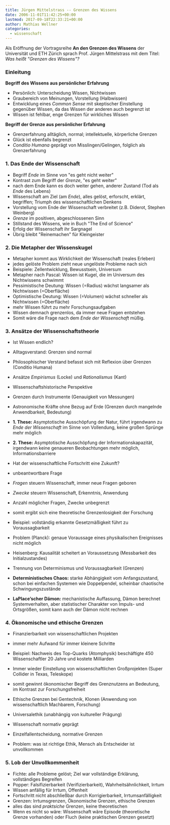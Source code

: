 ```yaml
---
title: Jürgen Mittelstrass -- Grenzen des Wissens
date: 2006-11-01T11:42:25+00:00
lastmod: 2017-09-18T22:33:21+00:00
author: Mathias Wellner
categories:
  - wissenschaft
---
```

Als Eröffnung der Vortragsreihe **An den Grenzen des Wissens** der Universität und ETH Zürich sprach Prof. Jürgen Mittelstrass mit dem Titel: _Was heißt "Grenzen des Wissens"?_ 
<!--more-->

### Einleitung

**Begriff des Wissens aus persönlicher Erfahrung**

  * Persönlich: Unterscheidung Wissen, Nichtwissen
  * Graubereich von Meinungen, Vorstellung (Halbwissen)
  * Entwicklung eines _Common Sense_ mit skeptischer Einstellung gegenüber Wissen, da das Wissen der anderen auch begrenzt ist
  * Wissen ist fehlbar, enge Grenzen für wirkliches Wissen

**Begriff der Grenze aus persönlicher Erfahrung**

  * Grenzerfahrung alltäglich, normal; intellektuelle, körperliche Grenzen
  * Glück ist ebenfalls begrenzt
  * _Conditio Humana_ geprägt von Misslingen/Gelingen, folglich als Grenzerfahrung

### 1. Das Ende der Wissenschaft

  * Begriff _Ende_ im Sinne von "es geht nicht weiter"
  * Kontrast zum Begriff der _Grenze_, "es geht weiter"
  * nach dem Ende kann es doch weiter gehen, anderer Zustand (Tod als _Ende_ des Lebens)
  * Wissenschaft am Ziel (am _Ende_), alles gelöst, erforscht, erklärt, begriffen; Triumph des wissenschaftlichen Denkens
  * Vorstellung vom Ende der Wissenschaft verbreitet (z.B. Diderot, Stephen Weinberg)
  * _Grenze_ im positiven, abgeschlossenen Sinn
  * Stillstand des Wissens, wie in Buch "The End of Science"
  * Erfolg der Wissenschaft ihr Sargnagel
  * Übrig bleibt "Reinemachen" für Kleingeister

### 2. Die Metapher der Wissenskugel

  * Metapher kommt aus Wirklichkeit der Wissenschaft (reales Erleben)
  * jedes gelöste Problem zieht neue ungelöste Probleme nach sich
  * Beispiele: Zellentwicklung, Bewusstsein, Universum
  * Metapher nach Pascal: Wissen ist Kugel, die im Universum des Nichtwissens schwimmt
  * Pessimistische Deutung: Wissen (=Radius) wächst langsamer als Nichtwissen (=Oberfläche)
  * Optimistische Deutung: Wissen (=Volumen) wächst schneller als Nichtwissen (=Oberfläche)
  * mehr Wissen führt zu mehr Forschungsaufgaben
  * Wissen demnach grenzenlos, da immer neue Fragen entstehen
  * Somit wäre die Frage nach dem _Ende der Wissenschaft_ müßig. 

### 3. Ansätze der Wissenschaftstheorie

  * Ist Wissen endlich?
  * Alltagsverstand: Grenzen sind normal
  * Philosophischer Verstand befasst sich mit Reflexion über Grenzen (Conditio Humana)
  * Ansätze _Empirismus_ (Locke) und _Rationalismus_ (Kant)

  * Wissenschaftshistorische Perspektive
  * Grenzen durch Instrumente (Genauigkeit von Messungen)
  * Astronomische Kräfte ohne Bezug auf Erde (Grenzen durch mangelnde Anwendbarkeit, Bedeutung)
  * **1. These:** Asymptotische Ausschöpfung der Natur, führt irgendwann zu _Ende der Wissenschaft_ im Sinne von Vollendung, keine großen Sprünge mehr möglich
  * **2. These:** Asymptotische Ausschöpfung der Informationskapazität, irgendwann keine genaueren Beobachtungen mehr möglich, Informationsbarriere

  * Hat der wissenschaftliche Fortschritt eine Zukunft?
  * unbeantwortbare Frage
  * _Fragen_ steuern Wissenschaft, immer neue Fragen geboren
  * _Zwecke_ steuern Wissenschaft, Erkenntnis, Anwendung
  * Anzahl möglicher Fragen, Zwecke unbegrenzt
  * somit ergibt sich eine theoretische Grenzenlosigkeit der Forschung

  * Beispiel: vollständig erkannte Gesetzmäßigkeit führt zu Voraussagbarkeit
  * Problem (Planck): genaue Voraussage eines physikalischen Ereignisses nicht möglich
  * Heisenberg: Kausalität scheitert an Voraussetzung (Messbarkeit des Initialzustandes)
  * Trennung von Determinismus und Voraussagbarkeit (Grenzen)
  * **Deterministisches Chaos:** starke Abhängigkeit vom Anfangszustand, schon bei einfachen Systemen wie Doppelpendel, scheinbar chaotische Schwingungszustände
  * **LaPlace&#8217;scher Dämon:** mechanistische Auffassung, Dämon berechnet Systemverhalten, aber statistischer Charakter von Impuls- und Ortsgrößen, somit kann auch der Dämon nicht rechnen

### 4. Ökonomische und ethische Grenzen

  * Finanzierbarkeit von wissenschaftlichen Projekten
  * immer mehr Aufwand für immer kleinere Schritte
  * Beispiel: Nachweis des Top-Quarks (Atomphysik) beschäftigte 450 Wissenschaftler 20 Jahre und kostete Milliarden
  * Immer wieder Einstellung von wissenschaftlichen Großprojekten (Super Collider in Texas, Teleskope)
  * somit gewinnt ökonomischer Begriff des Grenznutzens an Bedeutung, im Kontrast zur Forschungsfreiheit

  * Ethische Grenzen bei Gentechnik, Klonen (Anwendung von wissenschaftlich Machbarem, Forschung)
  * Universalethik (unabhängig von kultureller Prägung)
  * Wissenschaft normativ geprägt
  * Einzelfallentscheidung, normative Grenzen
  * Problem: was ist richtige Ethik, Mensch als Entscheider ist unvollkommen

### 5. Lob der Unvollkommenheit

  * Fichte: alle Probleme gelöst; Ziel war vollständige Erklärung, vollständiges Begreifen
  * Popper: Falsifizierbarkeit (Verifizierbarkeit), Wahrheitsähnlichkeit, Irrtum
  * Wissen anfällig für Irrtum, Offenheit
  * Fortschritt nicht abschließbar durch Korrigierbarkeit, Irrtumsanfälligkeit
  * Grenzen: Irrtumsgrenzen, Ökonomische Grenzen, ethische Grenzen
  * alles das sind _praktsiche_ Grenzen, keine theoretischen
  * Wenn es nicht so wäre: Wissenschaft wäre Episode (theoretische Grenze vorhanden) oder Fluch (keine praktischen Grenzen gesetzt)